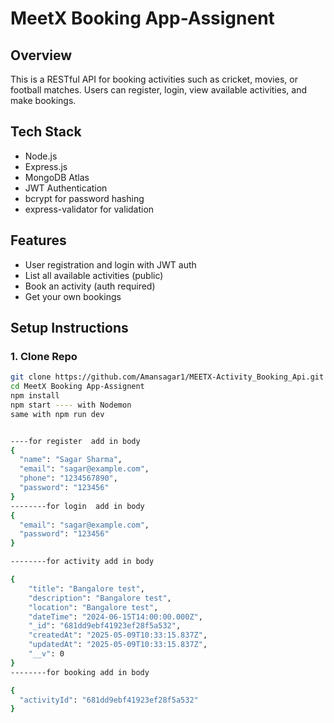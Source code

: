 # MeetX Booking App-Assignent

## Overview
This is a RESTful API for booking activities such as cricket, movies, or football matches. Users can register, login, view available activities, and make bookings.

## Tech Stack
- Node.js
- Express.js
- MongoDB Atlas
- JWT Authentication
- bcrypt for password hashing
- express-validator for validation

## Features
- User registration and login with JWT auth
- List all available activities (public)
- Book an activity (auth required)
- Get your own bookings

## Setup Instructions

### 1. Clone Repo
```bash
git clone https://github.com/Amansagar1/MEETX-Activity_Booking_Api.git
cd MeetX Booking App-Assignent
npm install
npm start ---- with Nodemon
same with npm run dev


----for register  add in body 
{
  "name": "Sagar Sharma",
  "email": "sagar@example.com",
  "phone": "1234567890",
  "password": "123456"
}
--------for login  add in body 
{
  "email": "sagar@example.com",
  "password": "123456"
}

--------for activity add in body 

{
    "title": "Bangalore test",
    "description": "Bangalore test",
    "location": "Bangalore test",
    "dateTime": "2024-06-15T14:00:00.000Z",
    "_id": "681dd9ebf41923ef28f5a532",
    "createdAt": "2025-05-09T10:33:15.837Z",
    "updatedAt": "2025-05-09T10:33:15.837Z",
    "__v": 0
}
--------for booking add in body 

{
  "activityId": "681dd9ebf41923ef28f5a532"
}
